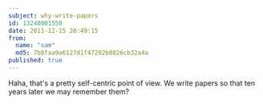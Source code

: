 ```yaml
---
subject: why-write-papers
id: 13240001550
date: 2011-12-15 20:49:15
from:
  name: "sam"
  md5: 7b8faa9a6127d1f47202b0826cb32a4a
published: true
---
```

Haha, that's a pretty self-centric point of view. We write papers so that ten years later we may remember them?
